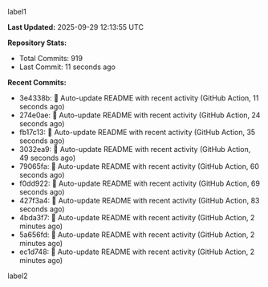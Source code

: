 
label1 
<!-- ACTIVITY_START -->
**Last Updated:** 2025-09-29 12:13:55 UTC

**Repository Stats:**
- Total Commits: 919
- Last Commit: 11 seconds ago

**Recent Commits:**
- 3e4338b: 🤖 Auto-update README with recent activity (GitHub Action, 11 seconds ago)
- 274e0ae: 🤖 Auto-update README with recent activity (GitHub Action, 24 seconds ago)
- fb17c13: 🤖 Auto-update README with recent activity (GitHub Action, 35 seconds ago)
- 3032ea9: 🤖 Auto-update README with recent activity (GitHub Action, 49 seconds ago)
- 79065fa: 🤖 Auto-update README with recent activity (GitHub Action, 60 seconds ago)
- f0dd922: 🤖 Auto-update README with recent activity (GitHub Action, 69 seconds ago)
- 427f3a4: 🤖 Auto-update README with recent activity (GitHub Action, 83 seconds ago)
- 4bda3f7: 🤖 Auto-update README with recent activity (GitHub Action, 2 minutes ago)
- 5a656fd: 🤖 Auto-update README with recent activity (GitHub Action, 2 minutes ago)
- ec1d748: 🤖 Auto-update README with recent activity (GitHub Action, 2 minutes ago)
<!-- ACTIVITY_END -->

label2
